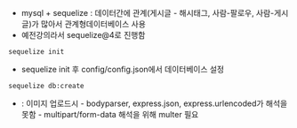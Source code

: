 - mysql + sequelize : 데이터간에 관계(게시글 - 해시태그, 사람-팔로우, 사람-게시글)가 많아서 관계형데이터베이스 사용
- 예전강의라서 sequelize@4로 진행함

```
sequelize init
```
- sequelize init 후 config/config.json에서 데이터베이스 설정
```
sequelize db:create
```

- <form enctype="multipart/form-data"> : 이미지 업로드시
    - bodyparser, express.json, express.urlencoded가 해석을 못함
    - multipart/form-data 해석을 위해 multer 필요